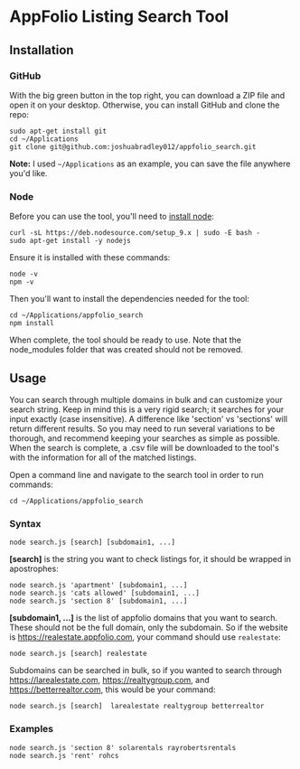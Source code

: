 # AppFolio Listing Search Tool

## Installation

### GitHub

With the big green button in the top right, you can download a ZIP file and open it on your desktop. Otherwise, you can install GitHub and clone the repo:

    sudo apt-get install git
    cd ~/Applications
    git clone git@github.com:joshuabradley012/appfolio_search.git

**Note:** I used `~/Applications` as an example, you can save the file anywhere you'd like.

### Node

Before you can use the tool, you'll need to [install node](https://nodejs.org/):

    curl -sL https://deb.nodesource.com/setup_9.x | sudo -E bash -
    sudo apt-get install -y nodejs

Ensure it is installed with these commands:

    node -v
    npm -v
    
Then you'll want to install the dependencies needed for the tool:

    cd ~/Applications/appfolio_search
    npm install

When complete, the tool should be ready to use. Note that the node_modules folder that was created should not be removed.

## Usage

You can search through multiple domains in bulk and can customize your search string. Keep in mind this is a very rigid search; it searches for your input exactly (case insensitive). A difference like 'section' vs 'sections' will return different results. So you may need to run several variations to be thorough, and recommend keeping your searches as simple as possible. When the search is complete, a .csv file will be downloaded to the tool's with the information for all of the matched listings.

Open a command line and navigate to the search tool in order to run commands:

    cd ~/Applications/appfolio_search

### Syntax

    node search.js [search] [subdomain1, ...]
    
**\[search]** is the string you want to check listings for, it should be wrapped in apostrophes:

    node search.js 'apartment' [subdomain1, ...]
    node search.js 'cats allowed' [subdomain1, ...]
    node search.js 'section 8' [subdomain1, ...]

**\[subdomain1, ...]** is the list of appfolio domains that you want to search. These should not be the full domain, only the subdomain. So if the website is https://realestate.appfolio.com, your command should use `realestate`:

    node search.js [search] realestate

Subdomains can be searched in bulk, so if you wanted to search through https://larealestate.com, https://realtygroup.com, and https://betterrealtor.com, this would be your command:

    node search.js [search]  larealestate realtygroup betterrealtor

### Examples

    node search.js 'section 8' solarentals rayrobertsrentals
    node search.js 'rent' rohcs